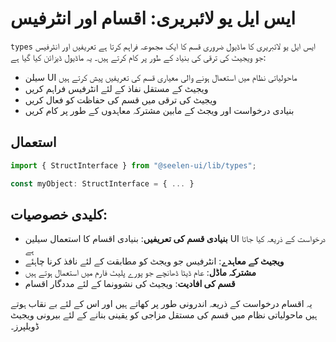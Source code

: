 # **ایس ایل یو لائبریری: اقسام اور انٹرفیس**

`types` ایس ایل یو لائبریری کا ماڈیول ضروری قسم کا ایک مجموعہ فراہم کرتا ہے
تعریفیں اور انٹرفیس جو ویجیٹ کی ترقی کی بنیاد کے طور پر کام کرتے ہیں۔ یہ ماڈیول
ڈیزائن کیا گیا ہے:

- سیلن UI ماحولیاتی نظام میں استعمال ہونے والی معیاری قسم کی تعریفیں پیش کرتے
  ہیں
- ویجیٹ کے مستقل نفاذ کے لئے انٹرفیس فراہم کریں
- ویجیٹ کی ترقی میں قسم کی حفاظت کو فعال کریں
- بنیادی درخواست اور ویجٹ کے مابین مشترکہ معاہدوں کے طور پر کام کریں

## **استعمال**

```ts
import { StructInterface } from "@seelen-ui/lib/types";

const myObject: StructInterface = { ... }
```

## **کلیدی خصوصیات:**

- **بنیادی قسم کی تعریفیں**: بنیادی اقسام کا استعمال سیلین UI درخواست کے ذریعہ
  کیا جاتا ہے
- **ویجیٹ کے معاہدے**: انٹرفیس جو ویجٹ کو مطابقت کے لئے نافذ کرنا چاہئے
- **مشترکہ ماڈل**: عام ڈیٹا ڈھانچے جو پورے پلیٹ فارم میں استعمال ہوتے ہیں
- **قسم کی افادیت**: ویجیٹ کی نشوونما کے لئے مددگار اقسام

یہ اقسام درخواست کے ذریعہ اندرونی طور پر کھاتے ہیں اور اس کے لئے بے نقاب ہوتے
ہیں ماحولیاتی نظام میں قسم کی مستقل مزاجی کو یقینی بنانے کے لئے بیرونی ویجیٹ
ڈویلپرز۔
